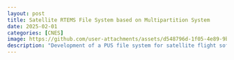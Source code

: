 ```yaml
---
layout: post
title: Satellite RTEMS File System based on Multipartition System 
date: 2025-02-01
categories: [CNES]
image: https://github.com/user-attachments/assets/d548796d-1f05-4e89-9b72-6fb4c76cdcb9
description: "Development of a PUS file system for satellite flight softwares based on RTEMS operating system and a time and space partitionned software architecture, as part of my CNES internship."
---
```


